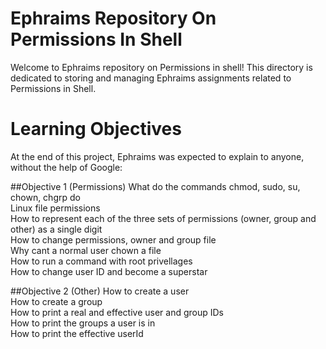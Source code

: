 # Ephraims Repository On Permissions In Shell

Welcome to Ephraims repository on Permissions in shell! This directory is dedicated to storing and managing Ephraims assignments related to Permissions in Shell.

# Learning Objectives

At the end of this project, Ephraims was expected to explain to anyone, without the help of Google:

##Objective 1 (Permissions)
What do the commands chmod, sudo, su, chown, chgrp do
<br>Linux file permissions
<br>How to represent each of the three sets of permissions (owner, group and other) as a single digit
<br>How to change permissions, owner and group file
<br>Why cant a normal user chown a file
<br>How to run a command with root privellages
<br>How to change user ID and become a superstar

##Objective 2 (Other)
How to create a user
<br>How to create a group
<br>How to print a real and effective user and group IDs
<br>How to print the groups a user is in
<br>How to print the effective userId
